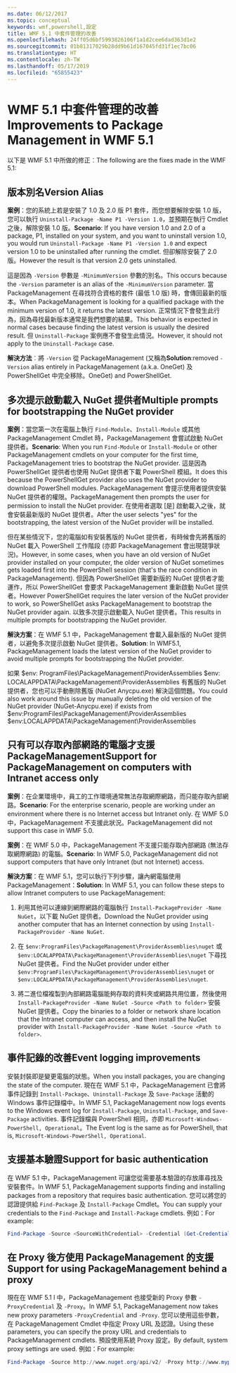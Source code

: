 ```yaml
---
ms.date: 06/12/2017
ms.topic: conceptual
keywords: wmf,powershell,設定
title: WMF 5.1 中套件管理的改善
ms.openlocfilehash: 24ff05d6bf5993826106f1a1d2cee6dad363d1e2
ms.sourcegitcommit: 01b81317029b28dd9b61d167045fd31f1ec7bc06
ms.translationtype: HT
ms.contentlocale: zh-TW
ms.lasthandoff: 05/17/2019
ms.locfileid: "65855423"
---
```

# <a name="improvements-to-package-management-in-wmf-51"></a><span data-ttu-id="37955-103">WMF 5.1 中套件管理的改善</span><span class="sxs-lookup"><span data-stu-id="37955-103">Improvements to Package Management in WMF 5.1</span></span>

<span data-ttu-id="37955-104">以下是 WMF 5.1 中所做的修正︰</span><span class="sxs-lookup"><span data-stu-id="37955-104">The following are the fixes made in the WMF 5.1:</span></span>

## <a name="version-alias"></a><span data-ttu-id="37955-105">版本別名</span><span class="sxs-lookup"><span data-stu-id="37955-105">Version Alias</span></span>

<span data-ttu-id="37955-106">**案例**：您的系統上若是安裝了 1.0 及 2.0 版 P1 套件，而您想要解除安裝 1.0 版，您可以執行 `Uninstall-Package -Name P1 -Version 1.0`，並預期在執行 Cmdlet 之後，解除安裝 1.0 版。</span><span class="sxs-lookup"><span data-stu-id="37955-106">**Scenario**: If you have version 1.0 and 2.0 of a package, P1, installed on your system, and you want to uninstall version 1.0, you would run `Uninstall-Package -Name P1 -Version 1.0` and expect version 1.0 to be uninstalled after running the cmdlet.</span></span> <span data-ttu-id="37955-107">但卻解除安裝了 2.0 版。</span><span class="sxs-lookup"><span data-stu-id="37955-107">However the result is that version 2.0 gets uninstalled.</span></span>

<span data-ttu-id="37955-108">這是因為 `-Version` 參數是 `-MinimumVersion` 參數的別名。</span><span class="sxs-lookup"><span data-stu-id="37955-108">This occurs because the `-Version` parameter is an alias of the `-MinimumVersion` parameter.</span></span> <span data-ttu-id="37955-109">當 PackageManagement 在尋找符合資格的套件 (最低 1.0 版) 時，會傳回最新的版本。</span><span class="sxs-lookup"><span data-stu-id="37955-109">When PackageManagement is looking for a qualified package with the minimum version of 1.0, it returns the latest version.</span></span> <span data-ttu-id="37955-110">正常情況下會發生此行為，因為尋找最新版本通常是我們想要的結果。</span><span class="sxs-lookup"><span data-stu-id="37955-110">This behavior is expected in normal cases because finding the latest version is usually the desired result.</span></span> <span data-ttu-id="37955-111">但 `Uninstall-Package` 案例應不會發生此情況。</span><span class="sxs-lookup"><span data-stu-id="37955-111">However, it should not apply to the `Uninstall-Package` case.</span></span>

<span data-ttu-id="37955-112">**解決方法**︰將 `-Version` 從 PackageManagement (又稱為</span><span class="sxs-lookup"><span data-stu-id="37955-112">**Solution**:removed `-Version` alias entirely in PackageManagement (a.k.a.</span></span> <span data-ttu-id="37955-113">OneGet) 及 PowerShellGet 中完全移除。</span><span class="sxs-lookup"><span data-stu-id="37955-113">OneGet) and PowerShellGet.</span></span>

## <a name="multiple-prompts-for-bootstrapping-the-nuget-provider"></a><span data-ttu-id="37955-114">多次提示啟動載入 NuGet 提供者</span><span class="sxs-lookup"><span data-stu-id="37955-114">Multiple prompts for bootstrapping the NuGet provider</span></span>

<span data-ttu-id="37955-115">**案例**：當您第一次在電腦上執行 `Find-Module`、`Install-Module` 或其他 PackageManagement Cmdlet 時，PackageManagement 會嘗試啟動 NuGet 提供者。</span><span class="sxs-lookup"><span data-stu-id="37955-115">**Scenario**: When you run `Find-Module` or `Install-Module` or other PackageManagement cmdlets on your computer for the first time, PackageManagement tries to bootstrap the NuGet provider.</span></span> <span data-ttu-id="37955-116">這是因為 PowerShellGet 提供者也使用 NuGet 提供者下載 PowerShell 模組。</span><span class="sxs-lookup"><span data-stu-id="37955-116">It does this because the PowerShellGet provider also uses the NuGet provider to download PowerShell modules.</span></span>
<span data-ttu-id="37955-117">PackageManagement 會提示使用者提供安裝 NuGet 提供者的權限。</span><span class="sxs-lookup"><span data-stu-id="37955-117">PackageManagement then prompts the user for permission to install the NuGet provider.</span></span> <span data-ttu-id="37955-118">在使用者選取 [是] 啟動載入之後，就會安裝最新版的 NuGet 提供者。</span><span class="sxs-lookup"><span data-stu-id="37955-118">After the user selects "yes" for the bootstrapping, the latest version of the NuGet provider will be installed.</span></span>

<span data-ttu-id="37955-119">但在某些情況下，您的電腦如有安裝舊版的 NuGet 提供者，有時候會先將舊版的 NuGet 載入 PowerShell 工作階段 (亦即 PackageManagement 會出現競爭狀況)。</span><span class="sxs-lookup"><span data-stu-id="37955-119">However, in some cases, when you have an old version of NuGet provider installed on your computer, the older version of NuGet sometimes gets loaded first into the PowerShell session (that's the race condition in PackageManagement).</span></span> <span data-ttu-id="37955-120">但因為 PowerShellGet 需要新版的 NuGet 提供者才能運作，所以 PowerShellGet 會要求 PackageManagement 重新啟動 NuGet 提供者。</span><span class="sxs-lookup"><span data-stu-id="37955-120">However PowerShellGet requires the later version of the NuGet provider to work, so PowerShellGet asks PackageManagement to bootstrap the NuGet provider again.</span></span>
<span data-ttu-id="37955-121">以致多次提示啟動載入 NuGet 提供者。</span><span class="sxs-lookup"><span data-stu-id="37955-121">This results in multiple prompts for bootstrapping the NuGet provider.</span></span>

<span data-ttu-id="37955-122">**解決方案**：在 WMF 5.1 中，PackageManagement 會載入最新版的 NuGet 提供者，以避免多次提示啟動 NuGet 提供者。</span><span class="sxs-lookup"><span data-stu-id="37955-122">**Solution**: In WMF5.1, PackageManagement loads the latest version of the NuGet provider to avoid multiple prompts for bootstrapping the NuGet provider.</span></span>

<span data-ttu-id="37955-123">如果 $env: ProgramFiles\PackageManagement\ProviderAssemblies $env: LOCALAPPDATA\PackageManagement\ProviderAssemblies 有舊版的 NuGet 提供者，您也可以手動刪除舊版 (NuGet Anycpu.exe) 解決這個問題。</span><span class="sxs-lookup"><span data-stu-id="37955-123">You could also work around this issue by manually deleting the old version of the NuGet provider (NuGet-Anycpu.exe) if exists from $env:ProgramFiles\PackageManagement\ProviderAssemblies $env:LOCALAPPDATA\PackageManagement\ProviderAssemblies</span></span>

## <a name="support-for-packagemanagement-on-computers-with-intranet-access-only"></a><span data-ttu-id="37955-124">只有可以存取內部網路的電腦才支援 PackageManagement</span><span class="sxs-lookup"><span data-stu-id="37955-124">Support for PackageManagement on computers with Intranet access only</span></span>

<span data-ttu-id="37955-125">**案例**：在企業環境中，員工的工作環境通常無法存取網際網路，而只能存取內部網路。</span><span class="sxs-lookup"><span data-stu-id="37955-125">**Scenario**: For the enterprise scenario, people are working under an environment where there is no Internet access but Intranet only.</span></span> <span data-ttu-id="37955-126">在 WMF 5.0 中，PackageManagement 不支援此狀況。</span><span class="sxs-lookup"><span data-stu-id="37955-126">PackageManagement did not support this case in WMF 5.0.</span></span>

<span data-ttu-id="37955-127">**案例**：在 WMF 5.0 中，PackageManagement 不支援只能存取內部網路 (無法存取網際網路) 的電腦。</span><span class="sxs-lookup"><span data-stu-id="37955-127">**Scenario**: In WMF 5.0, PackageManagement did not support computers that have only Intranet (but not Internet) access.</span></span>

<span data-ttu-id="37955-128">**解決方案**：在 WMF 5.1，您可以執行下列步驟，讓內網電腦使用 PackageManagement：</span><span class="sxs-lookup"><span data-stu-id="37955-128">**Solution**: In WMF 5.1, you can follow these steps to allow Intranet computers to use PackageManagement:</span></span>

1. <span data-ttu-id="37955-129">利用其他可以連線到網際網路的電腦執行 `Install-PackageProvider -Name NuGet`，以下載 NuGet 提供者。</span><span class="sxs-lookup"><span data-stu-id="37955-129">Download the NuGet provider using another computer that has an Internet connection by using `Install-PackageProvider -Name NuGet`.</span></span>

2. <span data-ttu-id="37955-130">在 `$env:ProgramFiles\PackageManagement\ProviderAssemblies\nuget` 或 `$env:LOCALAPPDATA\PackageManagement\ProviderAssemblies\nuget` 下尋找 NuGet 提供者。</span><span class="sxs-lookup"><span data-stu-id="37955-130">Find the NuGet provider under either `$env:ProgramFiles\PackageManagement\ProviderAssemblies\nuget` or `$env:LOCALAPPDATA\PackageManagement\ProviderAssemblies\nuget`.</span></span>

3. <span data-ttu-id="37955-131">將二進位檔複製到內部網路電腦能夠存取的資料夾或網路共用位置，然後使用 `Install-PackageProvider -Name NuGet -Source <Path to folder>` 安裝 NuGet 提供者。</span><span class="sxs-lookup"><span data-stu-id="37955-131">Copy the binaries to a folder or network share location that the Intranet computer can access, and then install the NuGet provider with `Install-PackageProvider -Name NuGet -Source <Path to folder>`.</span></span>


## <a name="event-logging-improvements"></a><span data-ttu-id="37955-132">事件記錄的改善</span><span class="sxs-lookup"><span data-stu-id="37955-132">Event logging improvements</span></span>

<span data-ttu-id="37955-133">安裝封裝即是變更電腦的狀態。</span><span class="sxs-lookup"><span data-stu-id="37955-133">When you install packages, you are changing the state of the computer.</span></span> <span data-ttu-id="37955-134">現在在 WMF 5.1 中，PackageManagement 已會將事件記錄到 `Install-Package`、`Uninstall-Package` 及 `Save-Package` 活動的 Windows 事件記錄檔中。</span><span class="sxs-lookup"><span data-stu-id="37955-134">In WMF 5.1, PackageManagement now logs events to the Windows event log for `Install-Package`, `Uninstall-Package`, and `Save-Package` activities.</span></span> <span data-ttu-id="37955-135">事件記錄檔與 PowerShell 相同，亦即 `Microsoft-Windows-PowerShell, Operational`。</span><span class="sxs-lookup"><span data-stu-id="37955-135">The Event log is the same as for PowerShell, that is, `Microsoft-Windows-PowerShell, Operational`.</span></span>

## <a name="support-for-basic-authentication"></a><span data-ttu-id="37955-136">支援基本驗證</span><span class="sxs-lookup"><span data-stu-id="37955-136">Support for basic authentication</span></span>

<span data-ttu-id="37955-137">在 WMF 5.1 中，PackageManagement 可讓您從需要基本驗證的存放庫尋找及安裝套件。</span><span class="sxs-lookup"><span data-stu-id="37955-137">In WMF 5.1, PackageManagement supports finding and installing packages from a repository that requires basic authentication.</span></span> <span data-ttu-id="37955-138">您可以將您的認證提供給 `Find-Package` 及 `Install-Package` Cmdlet。</span><span class="sxs-lookup"><span data-stu-id="37955-138">You can supply your credentials to the `Find-Package` and `Install-Package` cmdlets.</span></span> <span data-ttu-id="37955-139">例如：</span><span class="sxs-lookup"><span data-stu-id="37955-139">For example:</span></span>

```powershell
Find-Package -Source <SourceWithCredential> -Credential (Get-Credential)
```

## <a name="support-for-using-packagemanagement-behind-a-proxy"></a><span data-ttu-id="37955-140">在 Proxy 後方使用 PackageManagement 的支援</span><span class="sxs-lookup"><span data-stu-id="37955-140">Support for using PackageManagement behind a proxy</span></span>

<span data-ttu-id="37955-141">現在在 WMF 5.1 l 中，PackageManagement 也接受新的 Proxy 參數 `-ProxyCredential` 及 `-Proxy`。</span><span class="sxs-lookup"><span data-stu-id="37955-141">In WMF 5.1, PackageManagement now takes new proxy parameters `-ProxyCredential` and `-Proxy`.</span></span> <span data-ttu-id="37955-142">您可以使用這些參數，在 PackageManagement Cmdlet 中指定 Proxy URL 及認證。</span><span class="sxs-lookup"><span data-stu-id="37955-142">Using these parameters, you can specify the proxy URL and credentials to PackageManagement cmdlets.</span></span> <span data-ttu-id="37955-143">預設使用系統 Proxy 設定。</span><span class="sxs-lookup"><span data-stu-id="37955-143">By default, system proxy settings are used.</span></span> <span data-ttu-id="37955-144">例如：</span><span class="sxs-lookup"><span data-stu-id="37955-144">For example:</span></span>

```powershell
Find-Package -Source http://www.nuget.org/api/v2/ -Proxy http://www.myproxyserver.com -ProxyCredential (Get-Credential)
```
